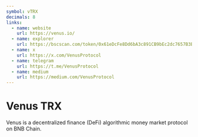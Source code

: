 ```yaml
---
symbol: vTRX
decimals: 8
links:
  - name: website
    url: https://venus.io/
  - name: explorer
    url: https://bscscan.com/token/0x61eDcFe8Dd6bA3c891CB9bEc2dc7657B3B422E93
  - name: x
    url: https://x.com/VenusProtocol
  - name: telegram
    url: https://t.me/VenusProtocol
  - name: medium
    url: https://medium.com/VenusProtocol
---
```


# Venus TRX

Venus is a decentralized finance (DeFi) algorithmic money market protocol on BNB Chain.
